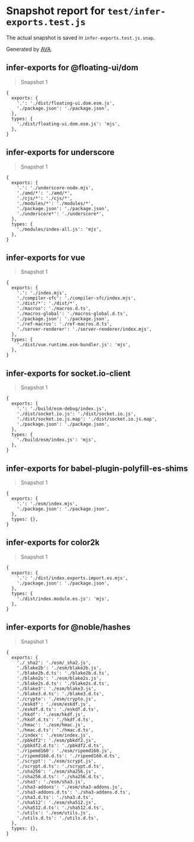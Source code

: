 # Snapshot report for `test/infer-exports.test.js`

The actual snapshot is saved in `infer-exports.test.js.snap`.

Generated by [AVA](https://avajs.dev).

## infer-exports for @floating-ui/dom

> Snapshot 1

    {
      exports: {
        '.': './dist/floating-ui.dom.esm.js',
        './package.json': './package.json',
      },
      types: {
        './dist/floating-ui.dom.esm.js': 'mjs',
      },
    }

## infer-exports for underscore

> Snapshot 1

    {
      exports: {
        '.': './underscore-node.mjs',
        './amd/*': './amd/*',
        './cjs/*': './cjs/*',
        './modules/*': './modules/*',
        './package.json': './package.json',
        './underscore*': './underscore*',
      },
      types: {
        './modules/index-all.js': 'mjs',
      },
    }

## infer-exports for vue

> Snapshot 1

    {
      exports: {
        '.': './index.mjs',
        './compiler-sfc': './compiler-sfc/index.mjs',
        './dist/*': './dist/*',
        './macros': './macros.d.ts',
        './macros-global': './macros-global.d.ts',
        './package.json': './package.json',
        './ref-macros': './ref-macros.d.ts',
        './server-renderer': './server-renderer/index.mjs',
      },
      types: {
        './dist/vue.runtime.esm-bundler.js': 'mjs',
      },
    }

## infer-exports for socket.io-client

> Snapshot 1

    {
      exports: {
        '.': './build/esm-debug/index.js',
        './dist/socket.io.js': './dist/socket.io.js',
        './dist/socket.io.js.map': './dist/socket.io.js.map',
        './package.json': './package.json',
      },
      types: {
        './build/esm/index.js': 'mjs',
      },
    }

## infer-exports for babel-plugin-polyfill-es-shims

> Snapshot 1

    {
      exports: {
        '.': './esm/index.mjs',
        './package.json': './package.json',
      },
      types: {},
    }

## infer-exports for color2k

> Snapshot 1

    {
      exports: {
        '.': './dist/index.exports.import.es.mjs',
        './package.json': './package.json',
      },
      types: {
        './dist/index.module.es.js': 'mjs',
      },
    }

## infer-exports for @noble/hashes

> Snapshot 1

    {
      exports: {
        './_sha2': './esm/_sha2.js',
        './blake2b': './esm/blake2b.js',
        './blake2b.d.ts': './blake2b.d.ts',
        './blake2s': './esm/blake2s.js',
        './blake2s.d.ts': './blake2s.d.ts',
        './blake3': './esm/blake3.js',
        './blake3.d.ts': './blake3.d.ts',
        './crypto': './esm/crypto.js',
        './eskdf': './esm/eskdf.js',
        './eskdf.d.ts': './eskdf.d.ts',
        './hkdf': './esm/hkdf.js',
        './hkdf.d.ts': './hkdf.d.ts',
        './hmac': './esm/hmac.js',
        './hmac.d.ts': './hmac.d.ts',
        './index': './esm/index.js',
        './pbkdf2': './esm/pbkdf2.js',
        './pbkdf2.d.ts': './pbkdf2.d.ts',
        './ripemd160': './esm/ripemd160.js',
        './ripemd160.d.ts': './ripemd160.d.ts',
        './scrypt': './esm/scrypt.js',
        './scrypt.d.ts': './scrypt.d.ts',
        './sha256': './esm/sha256.js',
        './sha256.d.ts': './sha256.d.ts',
        './sha3': './esm/sha3.js',
        './sha3-addons': './esm/sha3-addons.js',
        './sha3-addons.d.ts': './sha3-addons.d.ts',
        './sha3.d.ts': './sha3.d.ts',
        './sha512': './esm/sha512.js',
        './sha512.d.ts': './sha512.d.ts',
        './utils': './esm/utils.js',
        './utils.d.ts': './utils.d.ts',
      },
      types: {},
    }

